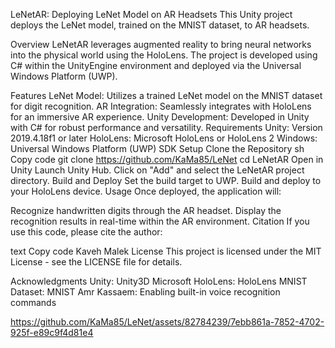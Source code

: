 LeNetAR: Deploying LeNet Model on AR Headsets
This Unity project deploys the LeNet model, trained on the MNIST dataset, to AR headsets.

Overview
LeNetAR leverages augmented reality to bring neural networks into the physical world using the HoloLens. The project is developed using C# within the UnityEngine environment and deployed via the Universal Windows Platform (UWP).

Features
LeNet Model: Utilizes a trained LeNet model on the MNIST dataset for digit recognition.
AR Integration: Seamlessly integrates with HoloLens for an immersive AR experience.
Unity Development: Developed in Unity with C# for robust performance and versatility.
Requirements
Unity: Version 2019.4.18f1 or later
HoloLens: Microsoft HoloLens or HoloLens 2
Windows: Universal Windows Platform (UWP) SDK
Setup
Clone the Repository
sh
Copy code
git clone https://github.com/KaMa85/LeNet
cd LeNetAR
Open in Unity
Launch Unity Hub.
Click on "Add" and select the LeNetAR project directory.
Build and Deploy
Set the build target to UWP.
Build and deploy to your HoloLens device.
Usage
Once deployed, the application will:

Recognize handwritten digits through the AR headset.
Display the recognition results in real-time within the AR environment.
Citation
If you use this code, please cite the author:

text
Copy code
Kaveh Malek
License
This project is licensed under the MIT License - see the LICENSE file for details.

Acknowledgments
Unity: Unity3D
Microsoft HoloLens: HoloLens
MNIST Dataset: MNIST
Amr Kassaem: Enabling built-in voice recognition commands

https://github.com/KaMa85/LeNet/assets/82784239/7ebb861a-7852-4702-925f-e89c9f4d81e4



